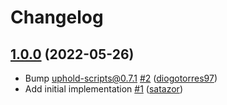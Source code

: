# Changelog

## [1.0.0](https://github.com/uphold/commitlint-config-uphold/releases/tag/v1.0.0) (2022-05-26)
- Bump uphold-scripts@0.7.1 [\#2](https://github.com/uphold/commitlint-config-uphold/pull/2) ([diogotorres97](https://github.com/diogotorres97))
- Add initial implementation [\#1](https://github.com/uphold/commitlint-config-uphold/pull/1) ([satazor](https://github.com/satazor))

